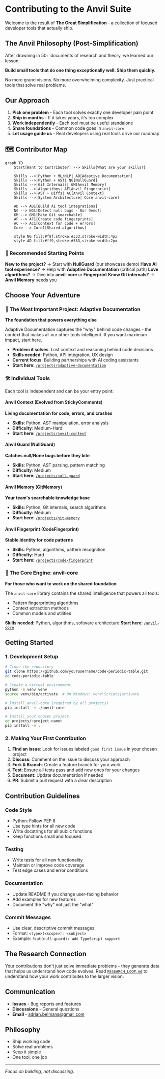# Contributing to the Anvil Suite

Welcome to the result of **The Great Simplification** - a collection of focused developer tools that actually ship.

## The Anvil Philosophy (Post-Simplification)

After drowning in 50+ documents of research and theory, we learned our lesson:

**Build small tools that do one thing exceptionally well. Ship them quickly.**

No more grand visions. No more overwhelming complexity. Just practical tools that solve real problems.

## Our Approach

1. **Pick one problem** - Each tool solves exactly one developer pain point
2. **Ship in months** - If it takes years, it's too complex
3. **Work independently** - Each tool must be useful standalone
4. **Share foundations** - Common code goes in `anvil-core`
5. **Let usage guide us** - Real developers using real tools drive our roadmap

## 🗺️ Contributor Map

```mermaid
graph TD
    Start[Want to Contribute?] --> Skills{What are your skills?}
    
    Skills -->|Python + ML/NLP| AD[Adaptive Documentation]
    Skills -->|Python + AST| NG[NullGuard]
    Skills -->|Git Internals| GM[Anvil Memory]
    Skills -->|Algorithms| AF[Anvil Fingerprint]
    Skills -->|AST + Diffs| AC[Anvil Context]
    Skills -->|System Architecture| Core[anvil-core]
    
    AD --> AD1[Build AI tool integrations]
    NG --> NG1[Detect null bugs - Our Demo!]
    GM --> GM1[Make Git searchable]
    AF --> AF1[Create code fingerprints]
    AC --> AC1[Context for code + errors]
    Core --> Core1[Shared algorithms]
    
    style NG fill:#f9f,stroke:#333,stroke-width:4px
    style AD fill:#ff9,stroke:#333,stroke-width:2px
```

### 🎯 Recommended Starting Points

**New to the project?** → Start with **NullGuard** (our showcase demo)
**Have AI tool experience?** → Help with **Adaptive Documentation** (critical path)
**Love algorithms?** → Dive into **anvil-core** or **Fingerprint**
**Know Git internals?** → **Anvil Memory** needs you

## Choose Your Adventure

### 🎯 The Most Important Project: Adaptive Documentation
**The foundation that powers everything else**

Adaptive Documentation captures the "why" behind code changes - the context that makes all our other tools intelligent. If you want maximum impact, start here.

- **Problem it solves**: Lost context and reasoning behind code decisions
- **Skills needed**: Python, API integration, UX design
- **Current focus**: Building partnerships with AI coding assistants
- **Start here**: [`/projects/adaptive-documentation`](./projects/adaptive-documentation)

### 🛠️ Individual Tools

Each tool is independent and can be your entry point:

#### Anvil Context (Evolved from StickyComments)
**Living documentation for code, errors, and crashes**
- **Skills**: Python, AST manipulation, error analysis
- **Difficulty**: Medium-Hard
- **Start here**: [`/projects/anvil-context`](./projects/anvil-context)

#### Anvil Guard (NullGuard)
**Catches null/None bugs before they bite**
- **Skills**: Python, AST parsing, pattern matching
- **Difficulty**: Medium
- **Start here**: [`/projects/null-guard`](./projects/null-guard)

#### Anvil Memory (GitMemory)
**Your team's searchable knowledge base**
- **Skills**: Python, Git internals, search algorithms
- **Difficulty**: Medium
- **Start here**: [`/projects/git-memory`](./projects/git-memory)

#### Anvil Fingerprint (CodeFingerprint)
**Stable identity for code patterns**
- **Skills**: Python, algorithms, pattern recognition
- **Difficulty**: Hard
- **Start here**: [`/projects/code-fingerprint`](./projects/code-fingerprint)

### 🧠 The Core Engine: anvil-core
**For those who want to work on the shared foundation**

The `anvil-core` library contains the shared intelligence that powers all tools:
- Pattern fingerprinting algorithms
- Context extraction methods
- Common models and utilities

**Skills needed**: Python, algorithms, software architecture
**Start here**: [`/anvil-core`](./anvil-core)

## Getting Started

### 1. Development Setup

```bash
# Clone the repository
git clone https://github.com/yourusername/code-periodic-table.git
cd code-periodic-table

# Create a virtual environment
python -m venv venv
source venv/bin/activate  # On Windows: venv\Scripts\activate

# Install anvil-core (required by all projects)
pip install -e ./anvil-core

# Install your chosen project
cd projects/<project-name>
pip install -e .
```

### 2. Making Your First Contribution

1. **Find an issue**: Look for issues labeled `good first issue` in your chosen project
2. **Discuss**: Comment on the issue to discuss your approach
3. **Fork & Branch**: Create a feature branch for your work
4. **Test**: Ensure all tests pass and add new ones for your changes
5. **Document**: Update documentation if needed
6. **PR**: Submit a pull request with a clear description

## Contribution Guidelines

### Code Style
- Python: Follow PEP 8
- Use type hints for all new code
- Write docstrings for all public functions
- Keep functions small and focused

### Testing
- Write tests for all new functionality
- Maintain or improve code coverage
- Test edge cases and error conditions

### Documentation
- Update README if you change user-facing behavior
- Add examples for new features
- Document the "why" not just the "what"

### Commit Messages
- Use clear, descriptive commit messages
- Format: `<type>(<scope>): <subject>`
- Example: `feat(null-guard): add TypeScript support`

## The Research Connection

Your contributions don't just solve immediate problems - they generate data that helps us understand how code evolves. Read [`RESEARCH_LOOP.md`](./RESEARCH_LOOP.md) to understand how your work contributes to the larger vision.

## Communication

- **Issues** - Bug reports and features
- **Discussions** - General questions
- **Email** - adrian.belmans@gmail.com

## Philosophy

- Ship working code
- Solve real problems
- Keep it simple
- One tool, one job

---

*Focus on building, not discussing.*
